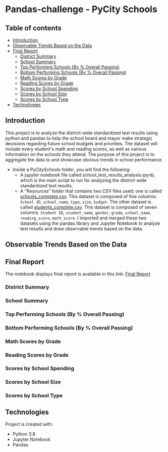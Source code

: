 # Pandas-challenge - PyCity Schools

## Table of contents
  * [Introduction](#introduction)
  * [Observable Trends Based on the Data](#trends)
  * [Final Report](#final-report)
    * [District Summary](#district-summary)
    * [School Summary](#school-summary)
    * [Top Performing Schools (By % Overall Passing)](#top-performing-schools)
    * [Bottom Performing Schools (By % Overall Passing)](#bottom-performing-schools)
    * [Math Scores by Grade](#math-scores-by-grade)
    * [Reading Scores by Grade](#reading-scores-by-grade)
    * [Scores by School Spending](#scores-by-school-spending)
    * [Scores by School Size](#scores-by-school-size)
    * [Scores by School Type](#scores-by-school-type)
  * [Technologies](#technologies)
  
## <a name="introduction"></a> Introduction
This project is to analyze the district-wide standardized test results using python and pandas to help the school board and mayor make strategic decisions regarding future school budgets and priorities. The dataset will include every student's math and reading scores, as well as various information on the schools they attend. The purpose of this project is to aggregate the data to and showcase obvious trends in school performance. 
* Inside a PyCitySchools folder, you will find the following:
  * A jupyter notebook file called school_test_results_analysis.ipynb, which is the main script to run for analyzing the district-wide standardized test results.
  * A "Resources" folder that contains two CSV files used; one is called [schools_complete.csv](./PyCitySchools/Resources/schools_complete.csv). This dataset is composed of five columns: `School ID`,	`school_name`,	`type`,	`size`,	`budget`. The other dataset is called [students_complete.csv](./PyCitySchools/Resources/students_complete.csv). This dataset is composed of seven columns: `Student ID`,	`student_name`,	`gender`, `grade`, `school_name`,	`reading_score`,	`math_score`. I imported and merged these two datasets using the pandas library and Jupyter Notebook to analyze test results and draw observable trends based on the data. 

## <a name="trends"></a> Observable Trends Based on the Data

## <a name="final-report"></a> Final Report
The notebook displays final report is available in this link: [Final Report](https://nbviewer.jupyter.org/github/SaraKim-sy/Pandas-challenge/blob/main/PyCitySchools/.ipynb_checkpoints/school_test_results_analysis-checkpoint.ipynb) 

### <a name="district-summary"></a> District Summary

### <a name="school-summary"></a> School Summary

### <a name="top-performing-schools"></a> Top Performing Schools (By % Overall Passing)

### <a name="bottom-performing-schools"></a> Bottom Performing Schools (By % Overall Passing)

### <a name="math-scores-by-grade"></a> Math Scores by Grade

### <a name="reading-scores-by-grade"></a> Reading Scores by Grade

### <a name="scores-by-school-spending"></a> Scores by School Spending

### <a name="scores-by-school-size"></a> Scores by School Size

### <a name="scores-by-school-type"></a> Scores by School Type

## <a name="technologies"></a> Technologies
Project is created with:
* Python 3.8
* Jupyter Notebook
* Pandas

